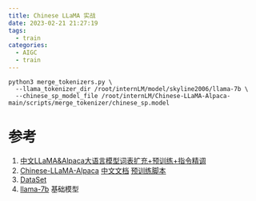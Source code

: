 ```yaml
---
title: Chinese LLaMA 实战 
date: 2023-02-21 21:27:19
tags:
  - train
categories:
  - AIGC
  - train
---
```


<p></p>
<!-- more -->


``` shell
python3 merge_tokenizers.py \
  --llama_tokenizer_dir /root/internLM/model/skyline2006/llama-7b \
  --chinese_sp_model_file /root/internLM/Chinese-LLaMA-Alpaca-main/scripts/merge_tokenizer/chinese_sp.model
```


# 参考
1. [中文LLaMA&Alpaca大语言模型词表扩充+预训练+指令精调](https://zhuanlan.zhihu.com/p/631360711)
2. [Chinese-LLaMA-Alpaca](https://github.com/ymcui/Chinese-LLaMA-Alpaca/)
[中文文档](https://github.com/ymcui/Chinese-LLaMA-Alpaca/wiki)
[预训练脚本](https://github.com/ymcui/Chinese-LLaMA-Alpaca/wiki/%E9%A2%84%E8%AE%AD%E7%BB%83%E8%84%9A%E6%9C%AC)
3. [DataSet](https://github.com/shjwudp/shu)
4. [llama-7b](https://www.modelscope.cn/models/skyline2006/llama-7b/summary) 基础模型

